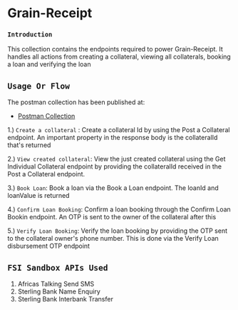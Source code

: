 # Grain-Receipt
### `Introduction`
This collection contains the endpoints required to power Grain-Receipt. It handles all actions from creating a collateral, viewing all collaterals, booking a loan and verifying the loan

## `Usage Or Flow`

The postman collection has been published at:
- [Postman Collection](https://documenter.getpostman.com/view/5211679/VUxKSp2w)

1.) `Create a collateral` : Create a collateral Id by using the Post a Collateral endpoint. An important property in the response body is the collateralId that's returned

2.) `View created collateral`: View the just created collateral using the Get Individual Collateral endpoint by providing the collateralId received in the Post a Collateral endpoint.

3.) `Book Loan`: Book a loan via the Book a Loan endpoint. The loanId and loanValue is returned

4.) `Confirm Loan Booking`: Confirm a loan booking through the Confirm Loan Bookin endpoint. An OTP is sent to the owner of the collateral after this

5.) `Verify Loan Booking`: Verify the loan booking by providing the OTP sent to the collateral owner's phone number. This is done via the Verify Loan disbursement OTP endpoint


## `FSI Sandbox APIs Used`
1. Africas Talking Send SMS
2. Sterling Bank Name Enquiry
3. Sterling Bank Interbank Transfer